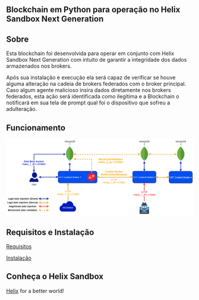 ## Blockchain em Python para operação no Helix Sandbox Next Generation


## Sobre
Esta blockchain foi desenvolvida para operar em conjunto com Helix Sandbox Next Generation com intuito de garantir a integridade dos dados armazenados nos brokers.

Após sua instalação e execução ela será capaz de verificar se houve alguma alteração na cadeia de brokers federados com o broker principal. Caso algum agente malicioso insira dados diretamente nos brokers federados, esta ação será identificada como ilegítima e a Blockchain o notificará em sua tela de prompt qual foi o dispositivo que sofreu a adulteração.

## Funcionamento

<img src="https://github.com/Martinez1991/helixBlockchain/blob/master/images/img01_blockchain_diagram.png">

## Requisitos e Instalação

   <a href="docs/requirements.md">Requisitos</a>
   
   <a href="docs/installation.md">Instalação</a>

## Conheça o Helix Sandbox
<a href="https://gethelix.org">Helix</a> for a better world! 
